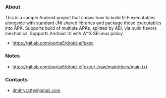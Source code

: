 ### About

This is a sample Android project that shows how to build ELF executables
alongside with standard JNI shared libraries and package those executables
into APK. Supports build of multiple APKs, splitted by ABI, via build
flavors mechanics. Supports Android 10 with W^X SELinux policy.
- https://gitlab.com/portia5/droid-elfexec

### Notes

- https://gitlab.com/portia5/droid-elfexec/-/raw/main/docs/main.txt

### Contacts

- dmitryratty@gmail.com